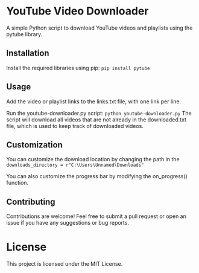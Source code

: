 # YouTube Video Downloader
A simple Python script to download YouTube videos and playlists using the pytube library.

## Installation
Install the required libraries using pip:
``
pip install pytube
``

## Usage
Add the video or playlist links to the links.txt file, with one link per line.

Run the youtube-downloader.py script:
``
python youtube-downloader.py
``
The script will download all videos that are not already in the downloaded.txt file, which is used to keep track of downloaded videos.

## Customization
You can customize the download location by changing the path in the
``
downloads_directory = r"C:\Users\Unnamed\Downloads"
``

You can also customize the progress bar by modifying the on_progress() function.

## Contributing
Contributions are welcome! Feel free to submit a pull request or open an issue if you have any suggestions or bug reports.

# License
This project is licensed under the MIT License.
